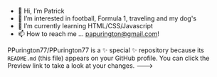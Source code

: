 - 👋 Hi, I’m Patrick
- 👀 I’m interested in football, Formula 1, traveling and my dog's
- 🌱 I’m currently learning HTML/CSS/Javascript
- 📫 How to reach me ... papurington@gmail.com!











PPurington77/PPurington77 is a ✨ special ✨ repository because its `README.md` (this file) appears on your GitHub profile.
You can click the Preview link to take a look at your changes.
--->
